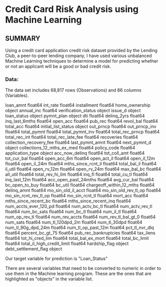 # Credit Card Risk Analysis using Machine Learning
## SUMMARY
Using a credit card application credit risk dataset provided by the Lending Club, a peer-to-peer lending company, I have used various unbalanced Machine Learning techniques to determine
a model for predicting whether or not an applicant will be a good or bad credit risk.

### Data:
The data set includes 68,817 rows (Observations) and 86 columns (Variables).

loan_amnt                     float64
int_rate                      float64
installment                   float64
home_ownership                 object
annual_inc                    float64
verification_status            object
issue_d                        object
loan_status                    object
pymnt_plan                     object
dti                           float64
delinq_2yrs                   float64
inq_last_6mths                float64
open_acc                      float64
pub_rec                       float64
revol_bal                     float64
total_acc                     float64
initial_list_status            object
out_prncp                     float64
out_prncp_inv                 float64
total_pymnt                   float64
total_pymnt_inv               float64
total_rec_prncp               float64
total_rec_int                 float64
total_rec_late_fee            float64
recoveries                    float64
collection_recovery_fee       float64
last_pymnt_amnt               float64
next_pymnt_d                   object
collections_12_mths_ex_med    float64
policy_code                   float64
application_type               object
acc_now_delinq                float64
tot_coll_amt                  float64
tot_cur_bal                   float64
open_acc_6m                   float64
open_act_il                   float64
open_il_12m                   float64
open_il_24m                   float64
mths_since_rcnt_il            float64
total_bal_il                  float64
il_util                       float64
open_rv_12m                   float64
open_rv_24m                   float64
max_bal_bc                    float64
all_util                      float64
total_rev_hi_lim              float64
inq_fi                        float64
total_cu_tl                   float64
inq_last_12m                  float64
acc_open_past_24mths          float64
avg_cur_bal                   float64
bc_open_to_buy                float64
bc_util                       float64
chargeoff_within_12_mths      float64
delinq_amnt                   float64
mo_sin_old_il_acct            float64
mo_sin_old_rev_tl_op          float64
mo_sin_rcnt_rev_tl_op         float64
mo_sin_rcnt_tl                float64
mort_acc                      float64
mths_since_recent_bc          float64
mths_since_recent_inq         float64
num_accts_ever_120_pd         float64
num_actv_bc_tl                float64
num_actv_rev_tl               float64
num_bc_sats                   float64
num_bc_tl                     float64
num_il_tl                     float64
num_op_rev_tl                 float64
num_rev_accts                 float64
num_rev_tl_bal_gt_0           float64
num_sats                      float64
num_tl_120dpd_2m              float64
num_tl_30dpd                  float64
num_tl_90g_dpd_24m            float64
num_tl_op_past_12m            float64
pct_tl_nvr_dlq                float64
percent_bc_gt_75              float64
pub_rec_bankruptcies          float64
tax_liens                     float64
tot_hi_cred_lim               float64
total_bal_ex_mort             float64
total_bc_limit                float64
total_il_high_credit_limit    float64
hardship_flag                  object
debt_settlement_flag           object

Our target variable for prediction is "Loan_Status"

There are several variables that need to be converted to numeric in order to use them in the Machine learning program.  These are the ones that are highlighted as "objects" in the variable list.



